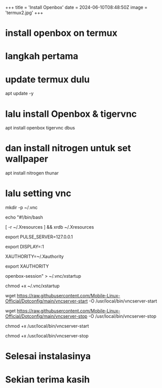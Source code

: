 +++
title = 'Install Openbox'
date = 2024-06-10T08:48:50Z
image = 'termux2.jpg'
+++

# install openbox on termux 

# langkah pertama 

# update termux dulu 

apt update -y

# lalu install Openbox & tigervnc

apt install openbox tigervnc dbus

# dan install nitrogen untuk set wallpaper

apt install nitrogen thunar

# lalu setting vnc 

mkdir -p ~/.vnc

echo "#!/bin/bash

[ -r ~/.Xresources ] && xrdb ~/.Xresources

export PULSE_SERVER=127.0.0.1

export DISPLAY=:1

XAUTHORITY=~/.Xauthority

export XAUTHORITY

openbox-session" > ~/.vnc/xstartup

chmod +x ~/.vnc/xstartup

wget https://raw.githubusercontent.com/Mobile-Linux-Official/Dotconfig/main/vncserver-start -O /usr/local/bin/vncserver-start

wget https://raw.githubusercontent.com/Mobile-Linux-Official/Dotconfig/main/vncserver-stop -O /usr/local/bin/vncserver-stop

chmod +x /usr/local/bin/vncserver-start

chmod +x /usr/local/bin/vncserver-stop


# Selesai instalasinya

# Sekian terima kasih 



